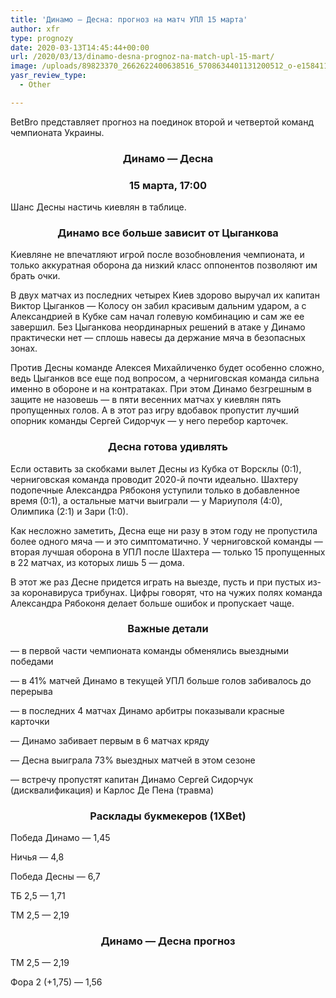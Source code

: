 ```yaml
---
title: 'Динамо — Десна: прогноз на матч УПЛ 15 марта'
author: xfr
type: prognozy
date: 2020-03-13T14:45:44+00:00
url: /2020/03/13/dinamo-desna-prognoz-na-match-upl-15-mart/
image: /uploads/89823370_2662622400638516_5708634401131200512_o-e1584110718863.jpg
yasr_review_type:
  - Other

---
```

BetBro представляет прогноз на поединок второй и четвертой команд чемпионата Украины.

<h3 style="text-align: center">
  <strong>Динамо &#8212; Десна</strong>
</h3>

<h3 style="text-align: center">
  <strong>15 марта, 17:00</strong>
</h3>

Шанс Десны настичь киевлян в таблице.

<h3 style="text-align: center">
  <strong>Динамо все больше зависит от Цыганкова</strong>
</h3>

Киевляне не впечатляют игрой после возобновления чемпионата, и только аккуратная оборона да низкий класс оппонентов позволяют им брать очки.

В двух матчах из последних четырех Киев здорово выручал их капитан Виктор Цыганков &#8212; Колосу он забил красивым дальним ударом, а с Александрией в Кубке сам начал голевую комбинацию и сам же ее завершил. Без Цыганкова неординарных решений в атаке у Динамо практически нет &#8212; сплошь навесы да держание мяча в безопасных зонах.

Против Десны команде Алексея Михайличенко будет особенно сложно, ведь Цыганков все еще под вопросом, а черниговская команда сильна именно в обороне и на контратаках. При этом Динамо безгрешным в защите не назовешь &#8212; в пяти весенних матчах у киевлян пять пропущенных голов. А в этот раз игру вдобавок пропустит лучший опорник команды Сергей Сидорчук &#8212; у него перебор карточек.

<h3 style="text-align: center">
  <strong>Десна готова удивлять</strong>
</h3>

Если оставить за скобками вылет Десны из Кубка от Ворсклы (0:1), черниговская команда проводит 2020-й почти идеально. Шахтеру подопечные Александра Рябоконя уступили только в добавленное время (0:1), а остальные матчи выиграли &#8212; у Мариуполя (4:0), Олимпика (2:1) и Зари (1:0).

Как несложно заметить, Десна еще ни разу в этом году не пропустила более одного мяча &#8212; и это симптоматично. У черниговской команды &#8212; вторая лучшая оборона в УПЛ после Шахтера &#8212; только 15 пропущенных в 22 матчах, из которых лишь 5 &#8212; дома.

В этот же раз Десне придется играть на выезде, пусть и при пустых из-за коронавируса трибунах. Цифры говорят, что на чужих полях команда Александра Рябоконя делает больше ошибок и пропускает чаще.

<h3 style="text-align: center">
  Важные детали
</h3>

&#8212; в первой части чемпионата команды обменялись выездными победами

&#8212; в 41% матчей Динамо в текущей УПЛ больше голов забивалось до перерыва

&#8212; в последних 4 матчах Динамо арбитры показывали красные карточки

&#8212; Динамо забивает первым в 6 матчах кряду

&#8212; Десна выиграла 73% выездных матчей в этом сезоне

&#8212; встречу пропустят капитан Динамо Сергей Сидорчук (дисквалификация) и Карлос Де Пена (травма)

<h3 style="text-align: center">
  <strong>Расклады букмекеров (1XBet)</strong>
</h3>

Победа Динамо &#8212; 1,45

Ничья &#8212; 4,8

Победа Десны &#8212; 6,7

ТБ 2,5 &#8212; 1,71

ТМ 2,5 &#8212; 2,19

<h3 style="text-align: center">
  Динамо &#8212; Десна прогноз
</h3>

ТМ 2,5 &#8212; 2,19

Фора 2 (+1,75) &#8212; 1,56